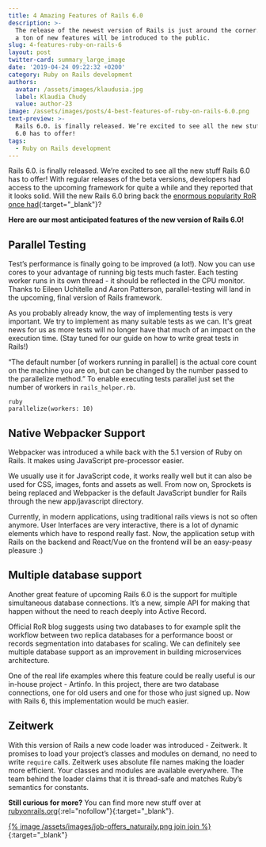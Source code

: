 ```yaml
---
title: 4 Amazing Features of Rails 6.0
description: >-
  The release of the newest version of Rails is just around the corner. With it,
  a ton of new features will be introduced to the public.
slug: 4-features-ruby-on-rails-6
layout: post
twitter-card: summary_large_image
date: '2019-04-24 09:22:32 +0200'
category: Ruby on Rails development
authors:
  avatar: /assets/images/klaudusia.jpg
  label: Klaudia Chudy
  value: author-23
image: /assets/images/posts/4-best-features-of-ruby-on-rails-6.0.png
text-preview: >-
  Rails 6.0. is finally released. We’re excited to see all the new stuff Rails
  6.0 has to offer!
tags:
  - Ruby on Rails development
---
```

Rails 6.0. is finally released. We’re excited to see all the new stuff Rails 6.0 has to offer! With regular releases of the beta versions, developers had access to the upcoming framework for quite a while and they reported that it looks solid. Will the new Rails 6.0 bring back the [enormous popularity RoR once had](https://naturaily.com/blog/who-gives-f-about-rails){:target="_blank"}?

**Here are our most anticipated features of the new version of Rails 6.0!**

## Parallel Testing

Test’s performance is finally going to be improved (a lot!). Now you can use cores to your advantage of running big tests much faster. Each testing worker runs in its own thread - it should be reflected in the CPU monitor. Thanks to Eileen Uchitelle and Aaron Patterson, parallel-testing will land in the upcoming, final version of Rails framework.

As you probably already know, the way of implementing tests is very important. We try to implement as many suitable tests as we can. It's great news for us as more tests will no longer have that much of an impact on the execution time. (Stay tuned for our guide on how to write great tests in Rails!)

“The default number [of workers running  in parallel] is the actual core count on the machine you are on, but can be changed by the number passed to the parallelize method.” To enable executing tests parallel just set the number of workers in `rails_helper.rb`.

```ruby
parallelize(workers: 10)
```

## Native Webpacker Support

Webpacker was introduced a while back with the 5.1 version of Ruby on Rails. It makes using JavaScript pre-processor easier.

We usually use it for JavaScript code, it works really well but it can also be used for CSS, images, fonts and assets as well. From now on, Sprockets is being replaced and Webpacker is the default JavaScript bundler for Rails through the new app/javascript directory.

Currently, in modern applications, using traditional rails views is not so often anymore. User Interfaces are very interactive, there is a lot of dynamic elements which have to respond really fast. Now, the application setup with Rails on the backend and React/Vue on the frontend will be an easy-peasy pleasure :)

## Multiple database support

Another great feature of upcoming Rails 6.0 is the support for multiple simultaneous database connections. It’s a new, simple API for making that happen without the need to reach deeply into Active Record.

Official RoR blog suggests using two databases to for example split the workflow between two replica databases for a performance boost or records segmentation into databases for scaling. We can definitely see multiple database support as an improvement in building microservices architecture.

One of the real life examples where this feature could be really useful is our in-house project - Artinfo. In this project, there are two database connections, one for old users and one for those who just signed up. Now with Rails 6, this implementation would be much easier.



## Zeitwerk

With this version of Rails a new code loader was introduced - Zeitwerk. It promises to load your project’s classes and modules on demand, no need to write `require` calls. Zeitwerk uses absolute file names making the loader more efficient. Your classes and modules are available everywhere. The team behind the loader claims that it is thread-safe and matches Ruby’s semantics for constants.


**Still curious for more?** You can find more new stuff over at [rubyonrails.org](https://weblog.rubyonrails.org/2019/8/15/Rails-6-0-final-release){:rel="nofollow"}{:target="_blank"}.

[{% image /assets/images/job-offers_naturaily.png join join %}](https://naturaily.com/careers){:target="_blank"}
